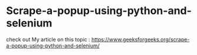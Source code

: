 # Scrape-a-popup-using-python-and-selenium
check out My article on this topic : https://www.geeksforgeeks.org/scrape-a-popup-using-python-and-selenium/
